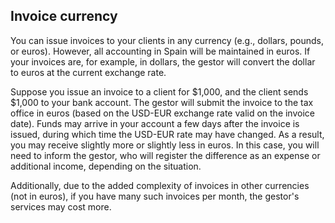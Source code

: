 ## Invoice currency

You can issue invoices to your clients in any currency (e.g., dollars, pounds, or euros). However, all accounting in
Spain will be maintained in euros. If your invoices are, for example, in dollars, the gestor will convert the dollar to
euros at the current exchange rate.

Suppose you issue an invoice to a client for $1,000, and the client sends $1,000 to your bank account. The gestor will
submit the invoice to the tax office in euros (based on the USD-EUR exchange rate valid on the invoice date). Funds may
arrive in your account a few days after the invoice is issued, during which time the USD-EUR rate may have changed. As a
result, you may receive slightly more or slightly less in euros. In this case, you will need to inform the gestor, who
will register the difference as an expense or additional income, depending on the situation.

Additionally, due to the added complexity of invoices in other currencies (not in euros), if you have many such invoices
per month, the gestor's services may cost more.
